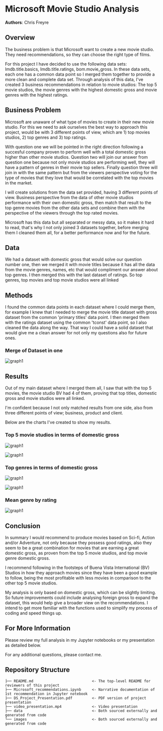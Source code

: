 # Microsoft Movie Studio Analysis

**Authors**: Chris Freyre

## Overview

The business problem is that Microsoft want to create a new movie studio. They need recommendations, so they can choose the right type of films. 

For this project I have decided to use the following data sets: Imdb.title.basics, Imdb.title.ratings, bom.movie_gross. In these data sets, each one has a common data point so I merged them together to provide a more clean and complete data set. Through analysis of this data, I've created 3 business recommendations in relation to movie studios: The top 5 movie studios, the movie genres with the highest domestic gross and movie genres with the highest ratings. 

## Business Problem

Microsoft are unaware of what type of movies to create in their new movie studio. For this we need to ask ourselves the best way to approach this project, would be with 3 different points of view, which are 1) top movies studios, 2) top genres and 3) top ratings. 

With question one we will be pointed in the right direction following a succesful company proven to perform well with a total domestic gross higher than other movie studios. Question two will join our answer from question one because not only movie studios are performing well, they will have a pattern of genres in their movie top sellers. Finally question three will join in with the same pattern but from the viewers perspective voting for the type of movies that they love that would be correlated with the top movies in the market.

I will create solutions from the data set provided, having 3 different points of view. Business perspective from the data of other movie studios performance with their own domestic gross, then match that result to the top genre movies from the other data sets and combine them with the perspective of the viewers through the top rated movies. 

Microsoft has this data but all separated or messy data, so it makes it hard to read, that's why I not only joined 3 datasets together, before merging them I cleaned them all, for a better performance now and for the future.

## Data

We had a dataset with domestic gross that would solve our question number one, then we merged it with movie titles because it has all the data from the movie genres, names, etc that would compliment our answer about top genres. I then merged this with the last dataset of ratings. So top genres, top movies and top movie studios were all linked

## Methods

I found the common data points in each dataset where I could merge them, for example I knew that I needed to merge the movie title dataset with gross dataset from the common 'primary titles' data point. I then merged them with the ratings dataset using the common 'tconst' data point, so I also cleaned the data along the way. That way I could have a solid dataset that would give me a clean answer for not only my questions also for future ones.

### Merge of Dataset in one
![graph1](./Images/Data_clean.png)

## Results

Out of my main dataset where I merged them all, I saw that with the top 5 movies, the movie studio BV had 4 of them, proving that top titles, domestic gross and movie studios were all linked. 

I'm confident because I not only matched results from one side, also from three different points of view; business, product and client. 

Below are the charts I've created to show my results.

### Top 5 movie studios in terms of domestic gross
![graph1](./Images/Top5_studios_gross.png)

![graph1](./Images/first_recommendation.png)

### Top genres in terms of domestic gross
![graph1](./Images/Mean_domesticgross_genres_graph.png)

![graph1](./Images/Mean_domesticgross_genres.png)
 
### Mean genre by rating
![graph1](./Images/movie_genre_mean_rating.png)

## Conclusion
In summary I would recommend to produce movies based on Sci-fi, Action and/or Adventure, not only because they possess good ratings, also they seem to be a great combination for movies that are earning a great domestic gross, as proven from the top 5 movie studios, and top movie genre domestic gross.

I recommend following in the footsteps of Buena Vista International (BV) Studios in how they approach movies since they have been a good example to follow, being the most profitable with less movies in comparison to the other top 5 movie studios.

My analysis is only based on domestic gross, which can be slightly limiting. So future improvements could include analysing foreign gross to expand the dataset, this would help give a broader view on the recommendations. I intend to get more familiar with the functions used to simplify my process of coding and speed things up.

## For More Information

Please review my full analysis in my Jupyter notebooks or my presentation as detailed below.

For any additional questions, please contact me.

## Repository Structure

```
├── README.md                           <- The top-level README for reviewers of this project
├── Microsoft_recommendations.ipynb     <- Narrative documentation of 1st recommendation in Jupyter notebook
├── DS_Project_Presentation.pdf         <- PDF version of project presentation
├── video_presentation.mp4              <- Video presentation
├── data                                <- Both sourced externally and generated from code
└── images                              <- Both sourced externally and generated from code
```
